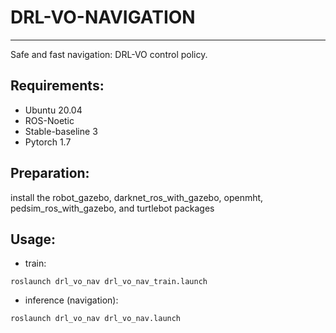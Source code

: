 # DRL-VO-NAVIGATION
---
Safe and fast navigation: DRL-VO control policy.

## Requirements:
* Ubuntu 20.04
* ROS-Noetic
* Stable-baseline 3
* Pytorch 1.7

## Preparation:
install the robot_gazebo, darknet_ros_with_gazebo, openmht, pedsim_ros_with_gazebo, and turtlebot packages

## Usage:
*  train:
```
roslaunch drl_vo_nav drl_vo_nav_train.launch
```
*  inference (navigation):
```
roslaunch drl_vo_nav drl_vo_nav.launch
```

